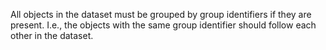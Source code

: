 
All objects in the dataset must be grouped by group identifiers if they are present. I.e., the objects with the same group identifier should follow each other in the dataset.
